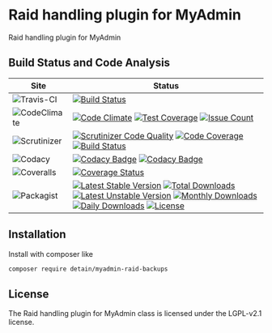 # Raid handling plugin for MyAdmin

Raid handling plugin for MyAdmin

## Build Status and Code Analysis

Site          | Status
--------------|---------------------------
![Travis-CI](http://i.is.cc/storage/GYd75qN.png "Travis-CI")     | [![Build Status](https://travis-ci.org/detain/myadmin-raid-backups.svg?branch=master)](https://travis-ci.org/detain/myadmin-raid-backups)
![CodeClimate](http://i.is.cc/storage/GYlageh.png "CodeClimate")  | [![Code Climate](https://codeclimate.com/github/detain/myadmin-raid-backups/badges/gpa.svg)](https://codeclimate.com/github/detain/myadmin-raid-backups) [![Test Coverage](https://codeclimate.com/github/detain/myadmin-raid-backups/badges/coverage.svg)](https://codeclimate.com/github/detain/myadmin-raid-backups/coverage) [![Issue Count](https://codeclimate.com/github/detain/myadmin-raid-backups/badges/issue_count.svg)](https://codeclimate.com/github/detain/myadmin-raid-backups)
![Scrutinizer](http://i.is.cc/storage/GYeUnux.png "Scrutinizer")   | [![Scrutinizer Code Quality](https://scrutinizer-ci.com/g/myadmin-plugins/myadmin-raid-backups/badges/quality-score.png?b=master)](https://scrutinizer-ci.com/g/myadmin-plugins/myadmin-raid-backups/?branch=master) [![Code Coverage](https://scrutinizer-ci.com/g/myadmin-plugins/myadmin-raid-backups/badges/coverage.png?b=master)](https://scrutinizer-ci.com/g/myadmin-plugins/myadmin-raid-backups/?branch=master) [![Build Status](https://scrutinizer-ci.com/g/myadmin-plugins/myadmin-raid-backups/badges/build.png?b=master)](https://scrutinizer-ci.com/g/myadmin-plugins/myadmin-raid-backups/build-status/master)
![Codacy](http://i.is.cc/storage/GYi66Cx.png "Codacy")        | [![Codacy Badge](https://api.codacy.com/project/badge/Grade/226251fc068f4fd5b4b4ef9a40011d06)](https://www.codacy.com/app/detain/myadmin-raid-backups) [![Codacy Badge](https://api.codacy.com/project/badge/Coverage/25fa74eb74c947bf969602fcfe87e349)](https://www.codacy.com/app/detain/myadmin-raid-backups?utm_source=github.com&utm_medium=referral&utm_content=detain/myadmin-raid-backups&utm_campaign=Badge_Coverage)
![Coveralls](http://i.is.cc/storage/GYjNSim.png "Coveralls")    | [![Coverage Status](https://coveralls.io/repos/github/detain/db_abstraction/badge.svg?branch=master)](https://coveralls.io/github/detain/myadmin-raid-backups?branch=master)
![Packagist](http://i.is.cc/storage/GYacBEX.png "Packagist")     | [![Latest Stable Version](https://poser.pugx.org/detain/myadmin-raid-backups/version)](https://packagist.org/packages/detain/myadmin-raid-backups) [![Total Downloads](https://poser.pugx.org/detain/myadmin-raid-backups/downloads)](https://packagist.org/packages/detain/myadmin-raid-backups) [![Latest Unstable Version](https://poser.pugx.org/detain/myadmin-raid-backups/v/unstable)](//packagist.org/packages/detain/myadmin-raid-backups) [![Monthly Downloads](https://poser.pugx.org/detain/myadmin-raid-backups/d/monthly)](https://packagist.org/packages/detain/myadmin-raid-backups) [![Daily Downloads](https://poser.pugx.org/detain/myadmin-raid-backups/d/daily)](https://packagist.org/packages/detain/myadmin-raid-backups) [![License](https://poser.pugx.org/detain/myadmin-raid-backups/license)](https://packagist.org/packages/detain/myadmin-raid-backups)


## Installation

Install with composer like

```sh
composer require detain/myadmin-raid-backups
```

## License

The Raid handling plugin for MyAdmin class is licensed under the LGPL-v2.1 license.

